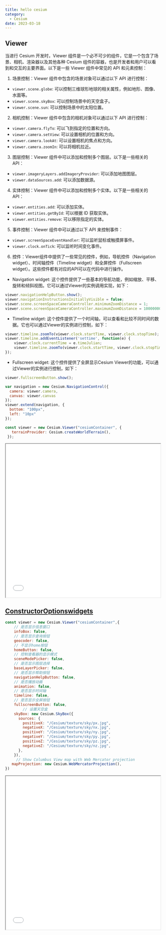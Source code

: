 ```yaml
---
title: hello cesium
category:
  - Cesium
date: 2023-03-18
---
```


## Viewer
当进行 Cesium 开发时，Viewer 组件是一个必不可少的组件，它是一个包含了场景、相机、渲染器以及其他各种 Cesium 组件的容器，也是开发者和用户可以看到和交互的主要界面。以下是一些 Viewer 组件中常见的 API 和元素控制：

1. 场景控制：Viewer 组件中包含的场景对象可以通过以下 API 进行控制：

- `viewer.scene.globe`: 可以控制三维球形地球的相关属性，例如地形、图像、水面等。
- `viewer.scene.skyBox`: 可以控制场景中的天空盒子。
- `viewer.scene.sun`: 可以控制场景中的太阳位置。

2. 相机控制：Viewer 组件中包含的相机对象可以通过以下 API 进行控制：

- `viewer.camera.flyTo`: 可以飞到指定的位置和方向。
- `viewer.camera.setView`: 可以设置相机的位置和方向。
- `viewer.camera.lookAt`: 可以设置相机的焦点和方向。
- `viewer.camera.zoomIn`: 可以将相机拉近。

3. 图层控制：Viewer 组件中可以添加和控制多个图层。以下是一些相关的 API：

- `viewer.imageryLayers.addImageryProvider`: 可以添加地图图层。
- `viewer.dataSources.add`: 可以添加数据源。

4. 实体控制：Viewer 组件中可以添加和控制多个实体。以下是一些相关的 API：

- `viewer.entities.add`: 可以添加实体。
- `viewer.entities.getById`: 可以根据 ID 获取实体。
- `viewer.entities.remove`: 可以移除指定的实体。

5. 事件控制：Viewer 组件中可以通过以下 API 来控制事件：

- `viewer.screenSpaceEventHandler`: 可以监听鼠标或触摸屏事件。
- `viewer.clock.onTick`: 可以监听时间变化事件。


6. 控件：Viewer组件中提供了一些常见的控件，例如，导航控件（Navigation widget）、时间轴控件（Timeline widget）和全屏控件（Fullscreen widget）。这些控件都有对应的API可以在代码中进行操作。

- Navigation widget: 这个控件提供了一些基本的导航功能，例如缩放、平移、旋转和倾斜视图。它可以通过Viewer的实例调用实现，如下：

```javascript
viewer.navigationHelpButton.show();
viewer.navigationInstructionsInitiallyVisible = false;
viewer.scene.screenSpaceCameraController.minimumZoomDistance = 1;
viewer.scene.screenSpaceCameraController.maximumZoomDistance = 10000000;
```

- Timeline widget: 这个控件提供了一个时间轴，可以查看和比较不同时间的数据。它也可以通过Viewer的实例进行控制，如下：

```javascript
viewer.timeline.zoomTo(viewer.clock.startTime, viewer.clock.stopTime);
viewer.timeline.addEventListener('settime', function(e) {
    viewer.clock.currentTime = e.timeJulian;
    viewer.timeline.zoomTo(viewer.clock.startTime, viewer.clock.stopTime);
});
```

- Fullscreen widget: 这个控件提供了全屏显示Cesium Viewer的功能，可以通过Viewer的实例进行控制，如下：

```javascript
viewer.fullscreenButton.show();
```


```javascript
var navigation = new Cesium.NavigationControl({
  camera: viewer.camera,
  canvas: viewer.canvas
});
viewer.extend(navigation, {
  bottom: "100px",
  left: "10px"
});
```
```js
const viewer = new Cesium.Viewer("cesiumContainer", {
   terrainProvider: Cesium.createWorldTerrain(),
 });
```

<iframe src="/cesium/examples/hello-cesium.html"></iframe>



## [ConstructorOptionswidgets](https://cesium.com/learn/cesiumjs/ref-doc/Viewer.html#.ConstructorOptions)

```js
const viewer = new Cesium.Viewer("cesiumContainer",{
    // 是否显示信息窗口
    infoBox: false,
    // 是否显示查询按钮
    geocoder: false,
    // 不显示home按钮
    homeButton: false,
    // 控制查看器的显示模式
    sceneModePicker: false,
    // 是否显示图层选择
    baseLayerPicker: false,
    // 是否显示帮助按钮
    navigationHelpButton: false,
    // 是否播放动画
    animation: false,
    // 是否显示时间轴
    timeline: false,
    // 是否显示全屏按钮
    fullscreenButton: false,
        // 设置天空盒
    skyBox: new Cesium.SkyBox({
      sources: {
        positiveX: "/Cesium/texture/sky/px.jpg",
        negativeX: "/Cesium/texture/sky/nx.jpg",
        positiveY: "/Cesium/texture/sky/ny.jpg",
        negativeY: "/Cesium/texture/sky/py.jpg",
        positiveZ: "/Cesium/texture/sky/pz.jpg",
        negativeZ: "/Cesium/texture/sky/nz.jpg",
      },
    }),
     // Show Columbus View map with Web Mercator projection
   mapProjection: new Cesium.WebMercatorProjection(),
})

```

<iframe src="/cesium/examples/hello-cesium-constructorOptionswidgets.html"></iframe>

## 


<script setup>

    
</script>
<style>

  iframe {
    width:100%;
    height:500px;
  }
</style>


